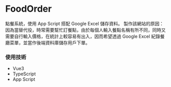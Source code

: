 # FoodOrder

點餐系統，使用 App Script 搭配 Google Excel 儲存資料。
製作該網站的原因：因為當替代役，時常需要幫忙訂餐點，由於每個人輸入餐點名稱有所不同，同時又需要自行輸入價格，在統計上較容易有出入，因而希望透過 Google Excel 紀錄餐廳菜單，並當作後端資料庫儲存用戶下單。

### 使用技術

- Vue3
- TypeScript
- App Script
